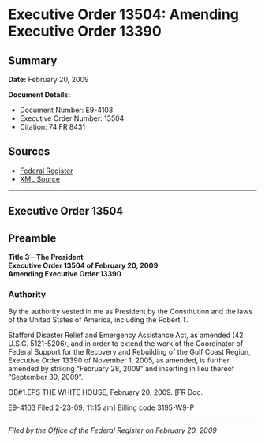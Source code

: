 # Executive Order 13504: Amending Executive Order 13390

## Summary

**Date:** February 20, 2009

**Document Details:**
- Document Number: E9-4103
- Executive Order Number: 13504
- Citation: 74 FR 8431

## Sources
- [Federal Register](https://www.federalregister.gov/documents/2009/02/24/E9-4103/amending-executive-order-13390)
- [XML Source](https://www.federalregister.gov/documents/full_text/xml/2009/02/24/E9-4103.xml)

---

## Executive Order 13504

## Preamble

**Title 3—The President**  
**Executive Order 13504 of February 20, 2009**  
**Amending Executive Order 13390**

### Authority

By the authority vested in me as President by the Constitution and the laws of the United States of America, including the Robert T.

Stafford Disaster Relief and Emergency Assistance Act, as amended (42 U.S.C. 5121-5206), and in order to extend the work of the Coordinator of Federal Support for the Recovery and Rebuilding of the Gulf Coast Region, Executive Order 13390 of November 1, 2005, as amended, is further amended by striking “February 28, 2009” and inserting in lieu thereof “September 30, 2009”.

OB#1.EPS
THE WHITE HOUSE,
February 20, 2009.
[FR Doc.

E9-4103
Filed 2-23-09; 11:15 am]
Billing code 3195-W9-P

---

*Filed by the Office of the Federal Register on February 20, 2009*
